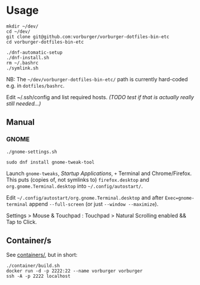 # Usage

    mkdir ~/dev/
    cd ~/dev/
    git clone git@github.com:vorburger/vorburger-dotfiles-bin-etc
    cd vorburger-dotfiles-bin-etc

    ./dnf-automatic-setup
    ./dnf-install.sh
    rm ~/.bashrc
    ./symlink.sh

NB: The `~/dev/vorburger-dotfiles-bin-etc/` path is currently hard-coded e.g. in `dotfiles/bashrc`.

Edit ~/.ssh/config and list required hosts.  _(TODO test if that is actually really still needed...)_


## Manual

### GNOME

    ./gnome-settings.sh

    sudo dnf install gnome-tweak-tool

Launch `gnome-tweaks`, _Startup Applications_, `+` Terminal and Chrome/Firefox.
This puts (copies of, not symlinks to) `firefox.desktop` and `org.gnome.Terminal.desktop` into `~/.config/autostart/`.

Edit `~/.config/autostart/org.gnome.Terminal.desktop` and after `Exec=gnome-terminal` append `--full-screen` (or just `--window --maximize`).

Settings > Mouse & Touchpad : Touchpad > Natural Scrolling enabled  &&  Tap to Click.


## Container/s

See [containers/](containers/), but in short:

    ./container/build.sh
    docker run -d -p 2222:22 --name vorburger vorburger
    ssh -A -p 2222 localhost
